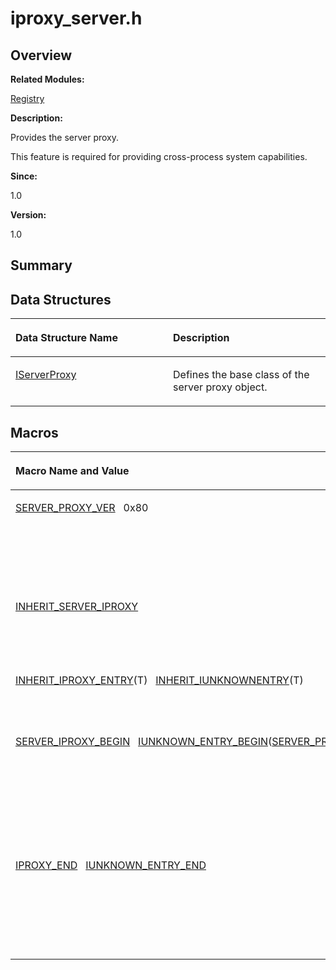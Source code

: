 # iproxy\_server.h<a name="ZH-CN_TOPIC_0000001054799571"></a>

## **Overview**<a name="section1974448822093525"></a>

**Related Modules:**

[Registry](Registry.md)

**Description:**

Provides the server proxy. 

This feature is required for providing cross-process system capabilities. 

**Since:**

1.0

**Version:**

1.0

## **Summary**<a name="section117344686093525"></a>

## Data Structures<a name="nested-classes"></a>

<a name="table1648565140093525"></a>
<table><thead align="left"><tr id="row771502531093525"><th class="cellrowborder" valign="top" width="50%" id="mcps1.1.3.1.1"><p id="p1532829897093525"><a name="p1532829897093525"></a><a name="p1532829897093525"></a>Data Structure Name</p>
</th>
<th class="cellrowborder" valign="top" width="50%" id="mcps1.1.3.1.2"><p id="p1586962136093525"><a name="p1586962136093525"></a><a name="p1586962136093525"></a>Description</p>
</th>
</tr>
</thead>
<tbody><tr id="row1391429281093525"><td class="cellrowborder" valign="top" width="50%" headers="mcps1.1.3.1.1 "><p id="p691933346093525"><a name="p691933346093525"></a><a name="p691933346093525"></a><a href="IServerProxy.md">IServerProxy</a></p>
</td>
<td class="cellrowborder" valign="top" width="50%" headers="mcps1.1.3.1.2 "><p id="p1206073212093525"><a name="p1206073212093525"></a><a name="p1206073212093525"></a>Defines the base class of the server proxy object. </p>
</td>
</tr>
</tbody>
</table>

## Macros<a name="define-members"></a>

<a name="table916461642093525"></a>
<table><thead align="left"><tr id="row184177833093525"><th class="cellrowborder" valign="top" width="50%" id="mcps1.1.3.1.1"><p id="p1729806093525"><a name="p1729806093525"></a><a name="p1729806093525"></a>Macro Name and Value</p>
</th>
<th class="cellrowborder" valign="top" width="50%" id="mcps1.1.3.1.2"><p id="p279414057093525"><a name="p279414057093525"></a><a name="p279414057093525"></a>Description</p>
</th>
</tr>
</thead>
<tbody><tr id="row554611739093525"><td class="cellrowborder" valign="top" width="50%" headers="mcps1.1.3.1.1 "><p id="p2073896413093525"><a name="p2073896413093525"></a><a name="p2073896413093525"></a><a href="Registry.md#gad513d97bfb873f27c9b8f69a5a418d55">SERVER_PROXY_VER</a>&nbsp;&nbsp;&nbsp;0x80</p>
</td>
<td class="cellrowborder" valign="top" width="50%" headers="mcps1.1.3.1.2 "><p id="p596425774093525"><a name="p596425774093525"></a><a name="p596425774093525"></a>Defines the default version number of the server proxy. </p>
</td>
</tr>
<tr id="row140348555093525"><td class="cellrowborder" valign="top" width="50%" headers="mcps1.1.3.1.1 "><p id="p164952268093525"><a name="p164952268093525"></a><a name="p164952268093525"></a><a href="Registry.md#ga58e6d24ef278dceb3fb9c77527acdb5c">INHERIT_SERVER_IPROXY</a></p>
</td>
<td class="cellrowborder" valign="top" width="50%" headers="mcps1.1.3.1.2 "><p id="p788675352093525"><a name="p788675352093525"></a><a name="p788675352093525"></a>Inherits the server proxy function. </p>
</td>
</tr>
<tr id="row619605524093525"><td class="cellrowborder" valign="top" width="50%" headers="mcps1.1.3.1.1 "><p id="p1850412541093525"><a name="p1850412541093525"></a><a name="p1850412541093525"></a><a href="Registry.md#ga9ad9b5f0e1f50f2528cbef67957b2319">INHERIT_IPROXY_ENTRY</a>(T)&nbsp;&nbsp;&nbsp;<a href="Samgr.md#gad6324fd90dd636180efa2a59b377e65c">INHERIT_IUNKNOWNENTRY</a>(T)</p>
</td>
<td class="cellrowborder" valign="top" width="50%" headers="mcps1.1.3.1.2 "><p id="p1160366110093525"><a name="p1160366110093525"></a><a name="p1160366110093525"></a>Inherits the server proxy class. </p>
</td>
</tr>
<tr id="row1690149409093525"><td class="cellrowborder" valign="top" width="50%" headers="mcps1.1.3.1.1 "><p id="p1476917419093525"><a name="p1476917419093525"></a><a name="p1476917419093525"></a><a href="Registry.md#ga3c3f1e77cc1a495f48a4b3cd0f8934be">SERVER_IPROXY_BEGIN</a>&nbsp;&nbsp;&nbsp;<a href="Samgr.md#ga52ec6b5b03d56b0dfe7277785246bda1">IUNKNOWN_ENTRY_BEGIN</a>(<a href="Registry.md#gad513d97bfb873f27c9b8f69a5a418d55">SERVER_PROXY_VER</a>)</p>
</td>
<td class="cellrowborder" valign="top" width="50%" headers="mcps1.1.3.1.2 "><p id="p1369745791093525"><a name="p1369745791093525"></a><a name="p1369745791093525"></a>Defines the beginning of the default initialization for the server proxy class. </p>
</td>
</tr>
<tr id="row1740203272093525"><td class="cellrowborder" valign="top" width="50%" headers="mcps1.1.3.1.1 "><p id="p1039179512093525"><a name="p1039179512093525"></a><a name="p1039179512093525"></a><a href="Registry.md#ga59b6c10043506af716ce9052a5a964a7">IPROXY_END</a>&nbsp;&nbsp;&nbsp;<a href="Samgr.md#ga4ef734474ece49aa938d8ebd5b54bdb3">IUNKNOWN_ENTRY_END</a></p>
</td>
<td class="cellrowborder" valign="top" width="50%" headers="mcps1.1.3.1.2 "><p id="p318350127093525"><a name="p318350127093525"></a><a name="p318350127093525"></a>Defines the end of the default initialization for the server proxy class. </p>
</td>
</tr>
</tbody>
</table>

